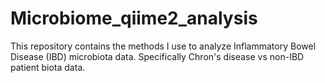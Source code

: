 # Microbiome_qiime2_analysis
This repository contains the methods I use to analyze Inflammatory Bowel Disease (IBD) microbiota data. Specifically Chron's disease vs non-IBD patient biota data.  
